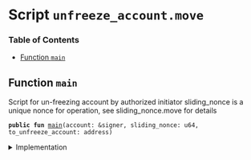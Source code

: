 
<a name="SCRIPT"></a>

# Script `unfreeze_account.move`

### Table of Contents

-  [Function `main`](#SCRIPT_main)



<a name="SCRIPT_main"></a>

## Function `main`

Script for un-freezing account by authorized initiator
sliding_nonce is a unique nonce for operation, see sliding_nonce.move for details


<pre><code><b>public</b> <b>fun</b> <a href="#SCRIPT_main">main</a>(account: &signer, sliding_nonce: u64, to_unfreeze_account: address)
</code></pre>



<details>
<summary>Implementation</summary>


<pre><code><b>fun</b> <a href="#SCRIPT_main">main</a>(account: &signer, sliding_nonce: u64, to_unfreeze_account: address) {
    <a href="../../modules/doc/SlidingNonce.md#0x0_SlidingNonce_record_nonce_or_abort">SlidingNonce::record_nonce_or_abort</a>(account, sliding_nonce);
    <a href="../../modules/doc/LibraAccount.md#0x0_LibraAccount_unfreeze_account">LibraAccount::unfreeze_account</a>(account,  to_unfreeze_account);
}
</code></pre>



</details>

